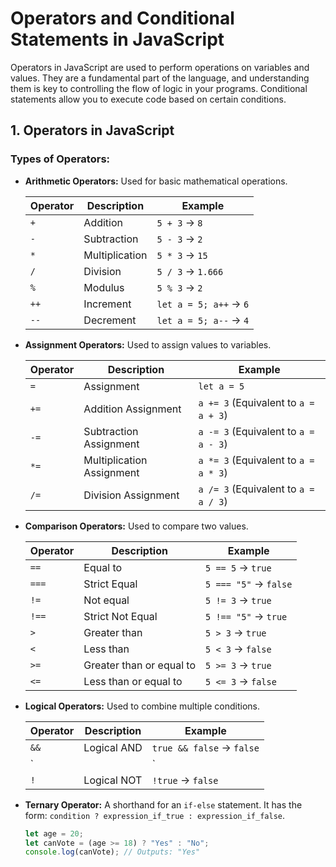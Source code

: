 # Operators and Conditional Statements in JavaScript

Operators in JavaScript are used to perform operations on variables and values. They are a fundamental part of the language, and understanding them is key to controlling the flow of logic in your programs. Conditional statements allow you to execute code based on certain conditions.

## 1. Operators in JavaScript

### Types of Operators:

- **Arithmetic Operators:**
  Used for basic mathematical operations.

  | Operator | Description   | Example     |
  |----------|---------------|-------------|
  | `+`      | Addition      | `5 + 3` → `8` |
  | `-`      | Subtraction   | `5 - 3` → `2` |
  | `*`      | Multiplication| `5 * 3` → `15` |
  | `/`      | Division      | `5 / 3` → `1.666` |
  | `%`      | Modulus       | `5 % 3` → `2` |
  | `++`     | Increment     | `let a = 5; a++` → `6` |
  | `--`     | Decrement     | `let a = 5; a--` → `4` |

- **Assignment Operators:**
  Used to assign values to variables.

  | Operator | Description | Example       |
  |----------|-------------|---------------|
  | `=`      | Assignment  | `let a = 5`    |
  | `+=`     | Addition Assignment | `a += 3` (Equivalent to `a = a + 3`) |
  | `-=`     | Subtraction Assignment | `a -= 3` (Equivalent to `a = a - 3`) |
  | `*=`     | Multiplication Assignment | `a *= 3` (Equivalent to `a = a * 3`) |
  | `/=`     | Division Assignment | `a /= 3` (Equivalent to `a = a / 3`) |

- **Comparison Operators:**
  Used to compare two values.

  | Operator | Description   | Example         |
  |----------|---------------|-----------------|
  | `==`     | Equal to      | `5 == 5` → `true` |
  | `===`    | Strict Equal  | `5 === "5"` → `false` |
  | `!=`     | Not equal     | `5 != 3` → `true` |
  | `!==`    | Strict Not Equal | `5 !== "5"` → `true` |
  | `>`      | Greater than  | `5 > 3` → `true` |
  | `<`      | Less than     | `5 < 3` → `false` |
  | `>=`     | Greater than or equal to | `5 >= 3` → `true` |
  | `<=`     | Less than or equal to    | `5 <= 3` → `false` |

- **Logical Operators:**
  Used to combine multiple conditions.

  | Operator | Description | Example       |
  |----------|-------------|---------------|
  | `&&`     | Logical AND | `true && false` → `false` |
  | `||`     | Logical OR  | `true || false` → `true` |
  | `!`      | Logical NOT | `!true` → `false` |

- **Ternary Operator:**
  A shorthand for an `if-else` statement. It has the form: `condition ? expression_if_true : expression_if_false`.

  ```javascript
  let age = 20;
  let canVote = (age >= 18) ? "Yes" : "No";
  console.log(canVote); // Outputs: "Yes"

